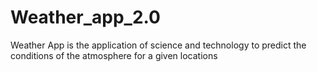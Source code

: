 # Weather_app_2.0
Weather App is the application of science and technology to predict the conditions of the atmosphere for a given locations
